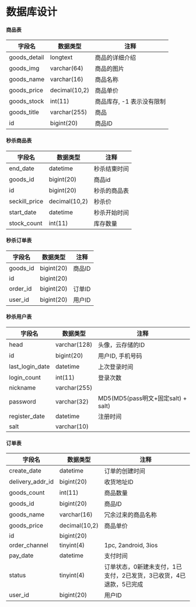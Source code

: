 # 数据库设计

#### 商品表

| 字段名 | 数据类型 | 注释 |
| - | - | - |
| goods_detail | longtext | 商品的详细介绍 |
| goods_img | varchar(64) | 商品的图片 |
| goods_name | varchar(16) | 商品名称 |
| goods_price | decimal(10,2) | 商品单价 |
| goods_stock | int(11) | 商品库存, -1 表示没有限制 |
| goods_title | varchar(255) | 商品 |
| id | bigint(20) | 商品ID |

#### 秒杀商品表

| 字段名 | 数据类型 | 注释 |
| - | - | - |
| end_date | datetime | 秒杀结東时间 |
| goods_id | bigint(20) | 商品id |
| id | bigint(20) | 秒杀的商品表 |
| seckill_price | decimal(10,2) | 秒杀价 |
| start_date | datetime | 秒杀开始时间 |
| stock_count | int(11) | 库存数量 |

#### 秒杀订单表

| 字段名 | 数据类型 | 注释 |
| - | - | - |
| goods_id | bigint(20) | 商品ID |
| id | bigint(20) |  |
| order_id | bigint(20) | 订单ID |
| user_id | bigint(20) | 用户ID |

#### 秒杀用户表

| 字段名 | 数据类型 | 注释 |
| - | - | - |
| head | varchar(128) | 头像，云存储的ID |
| id | bigint(20) | 用户ID, 手机号码 |
| last_login_date | datetime | 上次登录时间 |
| login_count | int(11) | 登录次数 |
| nickname | varchar(255) |  |
| password | varchar(32) | MD5(MD5(pass明文+固定salt) + salt) |
| register_date | datetime | 注册时间 |
| salt | varchar(10) |  |	


#### 订单表

| 字段名 | 数据类型 | 注释 |
| - | - | - |
| create_date | datetime | 订单的创建时间 |
| delivery_addr_id | bigint(20) | 收货地址ID |
| goods_count | int(11) | 商品数量 |
| goods_id | bigint(20) | 商品ID |
| goods_name | varchar(16) | 冗余过来的商品名称 |
| goods_price | decimal(10,2) | 商品单价 |
| id | bigint(20) |  |
| order_channel | tinyint(4) | 1pc, 2android, 3ios |
| pay_date | datetime | 支付时间 |
| status | tinyint(4) | 订单状态，0新建未支付，1已支付，2已发货，3已收货，4已退款，5已完成 |
| user_id | bigint(20) | 用户ID |
